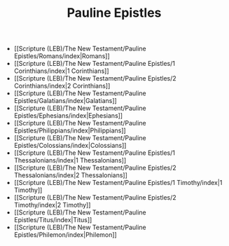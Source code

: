 ﻿---
title: Pauline Epistles
description: 
permalink: 
aliases:
  - Pauline Epistles
tags: 
draft: 
date:
---

* [[Scripture (LEB)/The New Testament/Pauline Epistles/Romans/index|Romans]]
* [[Scripture (LEB)/The New Testament/Pauline Epistles/1 Corinthians/index|1 Corinthians]]
* [[Scripture (LEB)/The New Testament/Pauline Epistles/2 Corinthians/index|2 Corinthians]]
* [[Scripture (LEB)/The New Testament/Pauline Epistles/Galatians/index|Galatians]]
* [[Scripture (LEB)/The New Testament/Pauline Epistles/Ephesians/index|Ephesians]]
* [[Scripture (LEB)/The New Testament/Pauline Epistles/Philippians/index|Philippians]]
* [[Scripture (LEB)/The New Testament/Pauline Epistles/Colossians/index|Colossians]]
* [[Scripture (LEB)/The New Testament/Pauline Epistles/1 Thessalonians/index|1 Thessalonians]]
* [[Scripture (LEB)/The New Testament/Pauline Epistles/2 Thessalonians/index|2 Thessalonians]]
* [[Scripture (LEB)/The New Testament/Pauline Epistles/1 Timothy/index|1 Timothy]]
* [[Scripture (LEB)/The New Testament/Pauline Epistles/2 Timothy/index|2 Timothy]]
* [[Scripture (LEB)/The New Testament/Pauline Epistles/Titus/index|Titus]]
* [[Scripture (LEB)/The New Testament/Pauline Epistles/Philemon/index|Philemon]]









